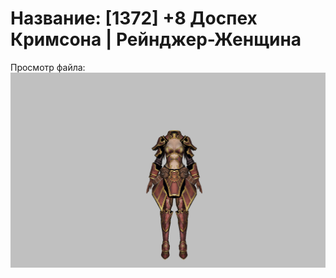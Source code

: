 # Название: [1372] +8 Доспех Кримсона | Рейнджер-Женщина

Просмотр файла:
![p030010.png](p030010.png)